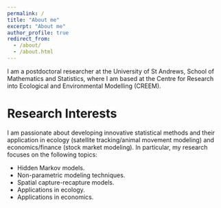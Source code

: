 ```yaml
---
permalink: /
title: "About me"
excerpt: "About me"
author_profile: true
redirect_from: 
  - /about/
  - /about.html
---
```


I am a postdoctoral researcher at the University of St Andrews, School of Mathematics and Statistics, where I am based at the Centre for Research into Ecological and Environmental Modelling (CREEM).

Research Interests
======
I am passionate about developing innovative statistical methods and their application in ecology (satellite tracking/animal movement modeling) and economics/finance (stock market modeling). In particular, my research focuses on the following topics:

- Hidden Markov models.
- Non-parametric modeling techniques.
- Spatial capture-recapture models. 
- Applications in ecology.
- Applications in economics.
